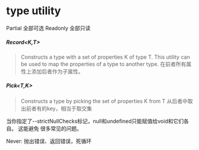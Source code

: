 # type utility

 Partial<T> 全部可选
 Readonly<T> 全部只读
 ##### Record<K,T>
 > Constructs a type with a set of properties K of type T. This utility can be used to map the properties of a type to another type.
 在前者所有属性上添加后者作为子属性。
 
 ##### Pick<T,K>
 > Constructs a type by picking the set of properties K from T
 从后者中取出前者有的key，相当于取交集
 
 
当你指定了--strictNullChecks标记，null和undefined只能赋值给void和它们各自。 这能避免 很多常见的问题。


Never: 抛出错误、返回错误，死循环
